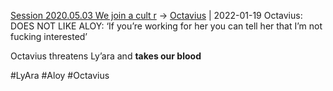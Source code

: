 [Session 2020.05.03 We join a cult r](TheWik-main/sessions/notes_matteo_brianedit/Session%202020.05.03%20We%20join%20a%20cult%20r.md) -> [Octavius](../people/Octavius.md) | 2022-01-19
Octavius: DOES NOT LIKE ALOY: ‘If you’re working for her you can tell her that I’m not fucking interested’

Octavius threatens Ly’ara and **takes our blood**

#LyAra #Aloy #Octavius 
